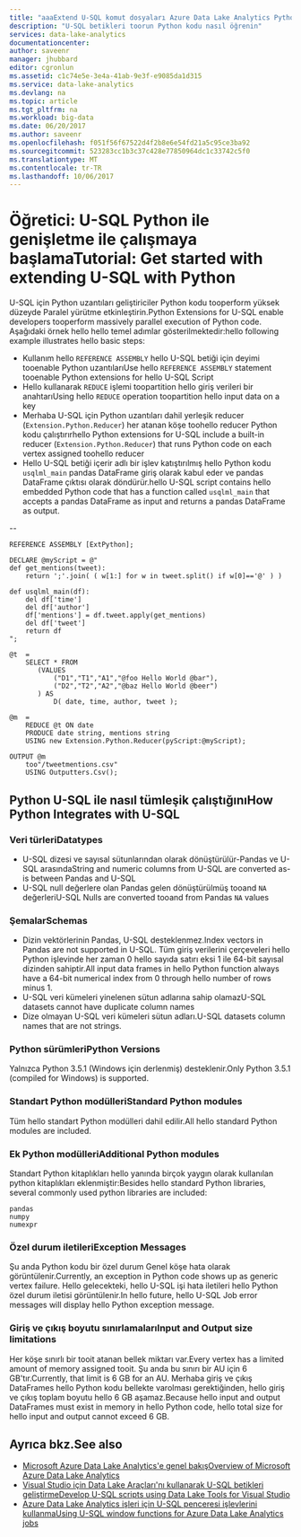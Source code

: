 ```yaml
---
title: "aaaExtend U-SQL komut dosyaları Azure Data Lake Analytics Python ile | Microsoft Docs"
description: "U-SQL betikleri toorun Python kodu nasıl öğrenin"
services: data-lake-analytics
documentationcenter: 
author: saveenr
manager: jhubbard
editor: cgronlun
ms.assetid: c1c74e5e-3e4a-41ab-9e3f-e9085da1d315
ms.service: data-lake-analytics
ms.devlang: na
ms.topic: article
ms.tgt_pltfrm: na
ms.workload: big-data
ms.date: 06/20/2017
ms.author: saveenr
ms.openlocfilehash: f051f56f67522d4f2b8e6e54fd21a5c95ce3ba92
ms.sourcegitcommit: 523283cc1b3c37c428e77850964dc1c33742c5f0
ms.translationtype: MT
ms.contentlocale: tr-TR
ms.lasthandoff: 10/06/2017
---
```

# <a name="tutorial-get-started-with-extending-u-sql-with-python"></a><span data-ttu-id="1f8b9-103">Öğretici: U-SQL Python ile genişletme ile çalışmaya başlama</span><span class="sxs-lookup"><span data-stu-id="1f8b9-103">Tutorial: Get started with extending U-SQL with Python</span></span>

<span data-ttu-id="1f8b9-104">U-SQL için Python uzantıları geliştiriciler Python kodu tooperform yüksek düzeyde Paralel yürütme etkinleştirin.</span><span class="sxs-lookup"><span data-stu-id="1f8b9-104">Python Extensions for U-SQL enable developers tooperform massively parallel execution of Python code.</span></span> <span data-ttu-id="1f8b9-105">Aşağıdaki örnek hello hello temel adımlar gösterilmektedir:</span><span class="sxs-lookup"><span data-stu-id="1f8b9-105">hello following example illustrates hello basic steps:</span></span>

* <span data-ttu-id="1f8b9-106">Kullanım hello `REFERENCE ASSEMBLY` hello U-SQL betiği için deyimi tooenable Python uzantıları</span><span class="sxs-lookup"><span data-stu-id="1f8b9-106">Use hello `REFERENCE ASSEMBLY` statement tooenable Python extensions for hello U-SQL Script</span></span>
* <span data-ttu-id="1f8b9-107">Hello kullanarak `REDUCE` işlemi toopartition hello giriş verileri bir anahtarı</span><span class="sxs-lookup"><span data-stu-id="1f8b9-107">Using hello `REDUCE` operation toopartition hello input data on a key</span></span>
* <span data-ttu-id="1f8b9-108">Merhaba U-SQL için Python uzantıları dahil yerleşik reducer (`Extension.Python.Reducer`) her atanan köşe toohello reducer Python kodu çalıştırır</span><span class="sxs-lookup"><span data-stu-id="1f8b9-108">hello Python extensions for U-SQL include a built-in reducer (`Extension.Python.Reducer`) that runs Python code on each vertex assigned toohello reducer</span></span>
* <span data-ttu-id="1f8b9-109">Hello U-SQL betiği içerir adlı bir işlev katıştırılmış hello Python kodu `usqlml_main` pandas DataFrame giriş olarak kabul eder ve pandas DataFrame çıktısı olarak döndürür.</span><span class="sxs-lookup"><span data-stu-id="1f8b9-109">hello U-SQL script contains hello embedded Python code that has a function called `usqlml_main` that accepts a pandas DataFrame as input and returns a pandas DataFrame as output.</span></span>

--

    REFERENCE ASSEMBLY [ExtPython];

    DECLARE @myScript = @"
    def get_mentions(tweet):
        return ';'.join( ( w[1:] for w in tweet.split() if w[0]=='@' ) )

    def usqlml_main(df):
        del df['time']
        del df['author']
        df['mentions'] = df.tweet.apply(get_mentions)
        del df['tweet']
        return df
    ";

    @t  = 
        SELECT * FROM 
           (VALUES
               ("D1","T1","A1","@foo Hello World @bar"),
               ("D2","T2","A2","@baz Hello World @beer")
           ) AS 
               D( date, time, author, tweet );

    @m  =
        REDUCE @t ON date
        PRODUCE date string, mentions string
        USING new Extension.Python.Reducer(pyScript:@myScript);

    OUTPUT @m
        too"/tweetmentions.csv"
        USING Outputters.Csv();

## <a name="how-python-integrates-with-u-sql"></a><span data-ttu-id="1f8b9-110">Python U-SQL ile nasıl tümleşik çalıştığını</span><span class="sxs-lookup"><span data-stu-id="1f8b9-110">How Python Integrates with U-SQL</span></span>

### <a name="datatypes"></a><span data-ttu-id="1f8b9-111">Veri türleri</span><span class="sxs-lookup"><span data-stu-id="1f8b9-111">Datatypes</span></span>

* <span data-ttu-id="1f8b9-112">U-SQL dizesi ve sayısal sütunlarından olarak dönüştürülür-Pandas ve U-SQL arasında</span><span class="sxs-lookup"><span data-stu-id="1f8b9-112">String and numeric columns from U-SQL are converted as-is between Pandas and U-SQL</span></span>
* <span data-ttu-id="1f8b9-113">U-SQL null değerlere olan Pandas gelen dönüştürülmüş tooand `NA` değerleri</span><span class="sxs-lookup"><span data-stu-id="1f8b9-113">U-SQL Nulls are converted tooand from Pandas `NA` values</span></span>

### <a name="schemas"></a><span data-ttu-id="1f8b9-114">Şemalar</span><span class="sxs-lookup"><span data-stu-id="1f8b9-114">Schemas</span></span>

* <span data-ttu-id="1f8b9-115">Dizin vektörlerinin Pandas, U-SQL desteklenmez.</span><span class="sxs-lookup"><span data-stu-id="1f8b9-115">Index vectors in Pandas are not supported in U-SQL.</span></span> <span data-ttu-id="1f8b9-116">Tüm giriş verilerini çerçeveleri hello Python işlevinde her zaman 0 hello sayıda satırı eksi 1 ile 64-bit sayısal dizinden sahiptir.</span><span class="sxs-lookup"><span data-stu-id="1f8b9-116">All input data frames in hello Python function always have a 64-bit numerical index from 0 through hello number of rows minus 1.</span></span> 
* <span data-ttu-id="1f8b9-117">U-SQL veri kümeleri yinelenen sütun adlarına sahip olamaz</span><span class="sxs-lookup"><span data-stu-id="1f8b9-117">U-SQL datasets cannot have duplicate column names</span></span>
* <span data-ttu-id="1f8b9-118">Dize olmayan U-SQL veri kümeleri sütun adları.</span><span class="sxs-lookup"><span data-stu-id="1f8b9-118">U-SQL datasets column names that are not strings.</span></span> 

### <a name="python-versions"></a><span data-ttu-id="1f8b9-119">Python sürümleri</span><span class="sxs-lookup"><span data-stu-id="1f8b9-119">Python Versions</span></span>
<span data-ttu-id="1f8b9-120">Yalnızca Python 3.5.1 (Windows için derlenmiş) desteklenir.</span><span class="sxs-lookup"><span data-stu-id="1f8b9-120">Only Python 3.5.1 (compiled for Windows) is supported.</span></span> 

### <a name="standard-python-modules"></a><span data-ttu-id="1f8b9-121">Standart Python modülleri</span><span class="sxs-lookup"><span data-stu-id="1f8b9-121">Standard Python modules</span></span>
<span data-ttu-id="1f8b9-122">Tüm hello standart Python modülleri dahil edilir.</span><span class="sxs-lookup"><span data-stu-id="1f8b9-122">All hello standard Python modules are included.</span></span>

### <a name="additional-python-modules"></a><span data-ttu-id="1f8b9-123">Ek Python modülleri</span><span class="sxs-lookup"><span data-stu-id="1f8b9-123">Additional Python modules</span></span>
<span data-ttu-id="1f8b9-124">Standart Python kitaplıkları hello yanında birçok yaygın olarak kullanılan python kitaplıkları eklenmiştir:</span><span class="sxs-lookup"><span data-stu-id="1f8b9-124">Besides hello standard Python libraries, several commonly used python libraries are included:</span></span>

    pandas
    numpy
    numexpr

### <a name="exception-messages"></a><span data-ttu-id="1f8b9-125">Özel durum iletileri</span><span class="sxs-lookup"><span data-stu-id="1f8b9-125">Exception Messages</span></span>
<span data-ttu-id="1f8b9-126">Şu anda Python kodu bir özel durum Genel köşe hata olarak görüntülenir.</span><span class="sxs-lookup"><span data-stu-id="1f8b9-126">Currently, an exception in Python code shows up as generic vertex failure.</span></span> <span data-ttu-id="1f8b9-127">Hello gelecekteki, hello U-SQL işi hata iletileri hello Python özel durum iletisi görüntülenir.</span><span class="sxs-lookup"><span data-stu-id="1f8b9-127">In hello future, hello U-SQL Job error messages will display hello Python exception message.</span></span>

### <a name="input-and-output-size-limitations"></a><span data-ttu-id="1f8b9-128">Giriş ve çıkış boyutu sınırlamaları</span><span class="sxs-lookup"><span data-stu-id="1f8b9-128">Input and Output size limitations</span></span>
<span data-ttu-id="1f8b9-129">Her köşe sınırlı bir tooit atanan bellek miktarı var.</span><span class="sxs-lookup"><span data-stu-id="1f8b9-129">Every vertex has a limited amount of memory assigned tooit.</span></span> <span data-ttu-id="1f8b9-130">Şu anda bu sınırı bir AU için 6 GB'tır.</span><span class="sxs-lookup"><span data-stu-id="1f8b9-130">Currently, that limit is 6 GB for an AU.</span></span> <span data-ttu-id="1f8b9-131">Merhaba giriş ve çıkış DataFrames hello Python kodu bellekte varolması gerektiğinden, hello giriş ve çıkış toplam boyutu hello 6 GB aşamaz.</span><span class="sxs-lookup"><span data-stu-id="1f8b9-131">Because hello input and output DataFrames must exist in memory in hello Python code, hello total size for hello input and output cannot exceed 6 GB.</span></span>

## <a name="see-also"></a><span data-ttu-id="1f8b9-132">Ayrıca bkz.</span><span class="sxs-lookup"><span data-stu-id="1f8b9-132">See also</span></span>
* [<span data-ttu-id="1f8b9-133">Microsoft Azure Data Lake Analytics'e genel bakış</span><span class="sxs-lookup"><span data-stu-id="1f8b9-133">Overview of Microsoft Azure Data Lake Analytics</span></span>](data-lake-analytics-overview.md)
* [<span data-ttu-id="1f8b9-134">Visual Studio için Data Lake Araçları'nı kullanarak U-SQL betikleri geliştirme</span><span class="sxs-lookup"><span data-stu-id="1f8b9-134">Develop U-SQL scripts using Data Lake Tools for Visual Studio</span></span>](data-lake-analytics-data-lake-tools-get-started.md)
* [<span data-ttu-id="1f8b9-135">Azure Data Lake Analytics işleri için U-SQL penceresi işlevlerini kullanma</span><span class="sxs-lookup"><span data-stu-id="1f8b9-135">Using U-SQL window functions for Azure Data Lake Analytics jobs</span></span>](data-lake-analytics-use-window-functions.md)

